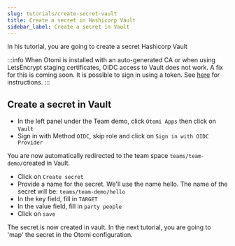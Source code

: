 ```yaml
---
slug: tutorials/create-secret-vault
title: Create a secret in Hashicorp Vault
sidebar_label: Create a secret in Vault
---
```


In his tutorial, you are going to create a secret Hashicorp Vault

:::info
When Otomi is installed with an auto-generated CA or when using LetsEncrypt staging certificates, OIDC access to Vault does not work. A fix for this is coming soon.
It is possible to sign in using a token. See [here](/docs/apps/vault) for instructions.
:::

## Create a secret in Vault

- In the left panel under the Team demo, click `Otomi Apps` then click on `Vault`
- Sign in with Method `OIDC`, skip role and click on `Sign in with OIDC Provider`

You are now automatically redirected to the team space `teams/team-demo/`created in Vault.

- Click on `Create secret`
- Provide a name for the secret. We'll use the name hello. The name of the secret will be: `teams/team-demo/hello`
- In the key field, fill in `TARGET`
- In the value field, fill in `party people`
- Click on `save`

The secret is now created in vault. In the next tutorial, you are going to 'map' the secret in the Otomi configuration.